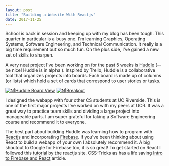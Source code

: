 ```yaml
---
layout: post
title: "Building a Website With Reactjs"
date: 2017-11-25
---
```


School is back in session and keeping up with my blog has been tough. This quarter in particular is a busy one. I'm learning Graphics, Operating Systems, Software Engineering, and Technical Communication. It really is a big time requirement but so much fun. On the plus side, I've gained a new set of skills to sharpen.

A very neat project I've been working on for the past 5 weeks is [Huddle](http://huddlereflex.me/) (-- be nice! Huddle is in alpha ). Inspired by Trello, Huddle is a collaborative tool that organizes projects into boards. Each board is made up of columns (or lists) which hold a set of cards that correspond to user stories or tasks.

[![N|Huddle Board View](RBoshae.github.io/images/Huddle-Board-View.png?raw=true)](http://huddlereflex.me/)
[![N|Breakout](https://github.com/Wanderrer/Breakout/blob/master/Top%20View.JPG?raw=true)](https://raw.githubusercontent.com/Wanderrer/Breakout/)

I designed the webapp with four other CS students at UC Riverside.
This is one of the first major projects I've worked on with my peers at UCR. It was a great way to practice team skills and dividing a large project into manageable parts. I am super grateful for taking a Software Engineering course and recommend it to everyone.

The best part about building Huddle was learning how to program with [Reactjs](https://reactjs.org/) and incorporating [Firebase](https://firebase.google.com/). If you've been thinking about using React to build a webapp of your own I absolutely recommend it. A big shoutout to Google for Firebase too, it is so great! To get started on React I followed this [tutorial](https://reactjs.org/tutorial/tutorial.html) by the reactjs site. CSS-Tricks as has a life saving [Intro to Firebase and React](https://css-tricks.com/intro-firebase-react/) article.


[Huddle]: <https://github.com/ReflexCS180/ReflexManagment>
[git-repo-url]: <https://github.com/ReflexCS180/ReflexManagment.git>
[rick boshae]: <https://github.com/rboshae>
